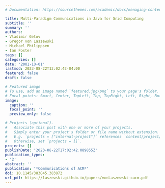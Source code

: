 ```yaml
---
# Documentation: https://sourcethemes.com/academic/docs/managing-content/

title: Multi-Paradigm Communications in Java for Grid Computing
subtitle: ''
summary: ''
authors:
- Vladimir Getov
- Gregor von Laszewski
- Michael Philippsen
- Ian Foster
tags: []
categories: []
date: '2001-10-01'
lastmod: 2023-08-22T13:02:42-04:00
featured: false
draft: false

# Featured image
# To use, add an image named `featured.jpg/png` to your page's folder.
# Focal points: Smart, Center, TopLeft, Top, TopRight, Left, Right, BottomLeft, Bottom, BottomRight.
image:
  caption: ''
  focal_point: ''
  preview_only: false

# Projects (optional).
#   Associate this post with one or more of your projects.
#   Simply enter your project's folder or file name without extension.
#   E.g. `projects = ["internal-project"]` references `content/project/deep-learning/index.md`.
#   Otherwise, set `projects = []`.
projects: []
publishDate: '2023-08-22T17:02:42.089855Z'
publication_types:
- '2'
abstract: ''
publication: '*Communications of ACM*'
doi: 10.1145/383845.383872
url_pdf: https://laszewski.github.io/papers/vonLaszewski-cacm.pdf
---
```

